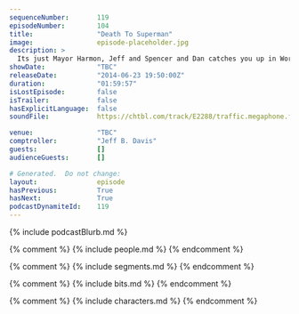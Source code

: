 ```yaml
---
sequenceNumber:       119
episodeNumber:        104
title:                "Death To Superman"
image:                episode-placeholder.jpg
description: >
  Its just Mayor Harmon, Jeff and Spencer and Dan catches you up in World Cup corner and later, Dan improvises his own Superman movie. In D&D, the gang becomes a literal gang and finally loots.
showDate:             "TBC"
releaseDate:          "2014-06-23 19:50:00Z"
duration:             "01:59:57"
isLostEpisode:        false
isTrailer:            false
hasExplicitLanguage:  false
soundFile:            https://chtbl.com/track/E2288/traffic.megaphone.fm/STA2790185279.mp3?updated=1556326540

venue:                "TBC"
comptroller:          "Jeff B. Davis"
guests:               []
audienceGuests:       []

# Generated.  Do not change:
layout:               episode
hasPrevious:          True
hasNext:              True
podcastDynamiteId:    119
---
```


{% include podcastBlurb.md %}

{% comment %}
{% include people.md %}
{% endcomment %}

{% comment %}
{% include segments.md %}
{% endcomment %}

{% comment %}
{% include bits.md %}
{% endcomment %}

{% comment %}
{% include characters.md %}
{% endcomment %}
